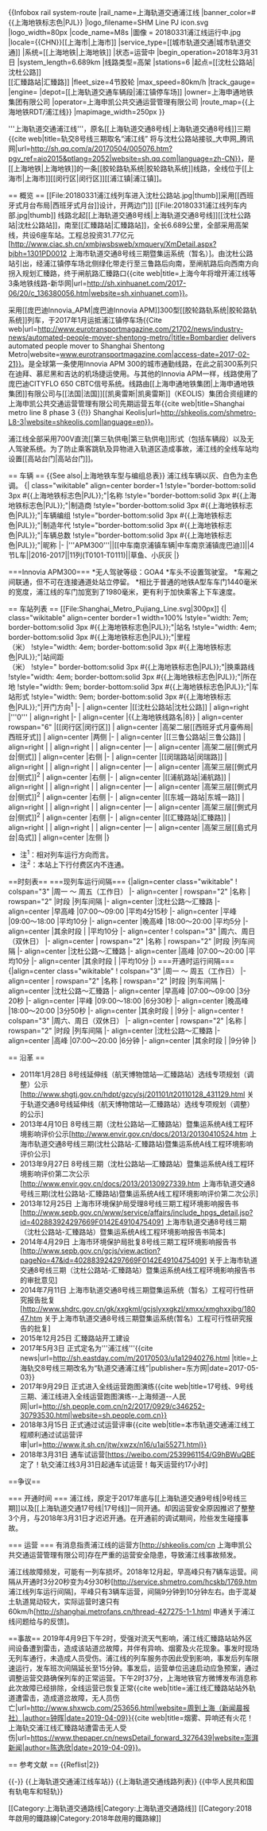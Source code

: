 {{Infobox rail system-route
|rail_name=上海轨道交通浦江线
|banner_color=#{{上海地铁标志色|PJL}}
|logo_filename=SHM Line PJ icon.svg
|logo_width=80px
|code_name=M8s
|圖像 = 20180331浦江线运行中.jpg
|locale={{CHN}}[[上海市|上海市]]
|service_type=[[城市轨道交通|城市轨道交通]]
|系统=[[上海地铁|上海地铁]]
|状态=运营中
|begin_operation=2018年3月31日
|system_length=6.689km
|线路类型=高架
|stations=6
|起点=[[沈杜公路站|沈杜公路]]<br />[[汇臻路站|汇臻路]]
|fleet_size=4节胶轮
|max_speed=80km/h
|track_gauge=
|engine=
|depot=[[上海轨道交通车辆段|浦江镇停车场]]
|owner=上海申通地铁集团有限公司
|operator=上海申凯公共交通运营管理有限公司
|route_map={{上海地铁RDT/浦江线}}
|mapimage_width=250px
}}

'''上海轨道交通浦江线'''，原名[[上海轨道交通8号线|上海轨道交通8号线]]三期<ref>{{cite web|title=轨交8号线三期取名“浦江线” 将与沈杜公路站接驳_大申网_腾讯网|url=http://sh.qq.com/a/20170504/005076.htm?pgv_ref=aio2015&ptlang=2052|website=sh.qq.com|language=zh-CN}}</ref>，是[[上海地铁|上海地铁]]的一条[[胶轮路轨系统|胶轮路轨系统]]线路，全线位于[[上海市|上海市]][[闵行区|闵行区]][[浦江镇|浦江镇]]。

== 概览 ==
[[File:20180331浦江线列车进入沈杜公路站.jpg|thumb]]采用[[西班牙式月台布局|西班牙式月台]]设计，开两边门]]
[[File:20180331浦江线列车内部.jpg|thumb]]
线路北起[[上海轨道交通8号线|上海轨道交通8号线]][[沈杜公路站|沈杜公路站]]，南至[[汇臻路站|汇臻路站]]，全长6.689公里，全部采用高架线，共设6座车站。工程总投资31.77亿元<ref>[http://www.ciac.sh.cn/xmbjwsbsweb/xmquery/XmDetail.aspx?bjbh=1301PD0012 上海市轨道交通8号线三期暨集运系统（暂名）]</ref>。由沈杜公路站引出，经浦江镇停车场北侧绿化带走行至三鲁路后向南，至闸航路后向西南方向拐入规划汇臻路，终于闸航路汇臻路口<ref>{{cite web|title=上海今年将增开浦江线等3条地铁线路-新华网|url=http://sh.xinhuanet.com/2017-06/20/c_136380056.htm|website=sh.xinhuanet.com}}</ref>。

采用[[庞巴迪Innovia_APM|庞巴迪Innovia APM]]300型[[胶轮路轨系统|胶轮路轨系统]]列车，于2017年1月运抵浦江镇停车场<ref>{{Cite web|url=http://www.eurotransportmagazine.com/21702/news/industry-news/automated-people-mover-shentong-metro/|title=Bombardier delivers automated people mover to Shanghai Shentong Metro|website=www.eurotransportmagazine.com|access-date=2017-02-21}}</ref>。是全球第一条使用Innovia APM 300的城市通勤线路，在此之前300系列只在迪拜、慕尼黑和吉达的机场捷运使用。与其他的Innovia APM一样，线路使用了庞巴迪CITYFLO 650 CBTC信号系统。线路由[[上海申通地铁集团|上海申通地铁集团]]有限公司与[[法国|法国]][[凯奥雷斯|凯奥雷斯]]（KEOLIS）集团合资组建的上海申凯公共交通运营管理有限公司先期运营五年<ref name="浦江"/><ref>{{cite web|title=Shanghai metro line 8 phase 3 {{!}} Shanghai Keolis|url=http://shkeolis.com/shmetro-L8-3|website=shkeolis.com|language=en}}</ref>。

浦江线全部采用700V直流[[第三轨供电|第三轨供电]]形式（包括车辆段）以及无人驾驶系统。为了防止乘客跳轨及异物进入轨道区造成事故，浦江线的全线车站均设置[[高站台门|高站台门]]。

== 车辆 ==
{{See also|上海地铁车型与编组总表}}
浦江线车辆以灰、白色为主色调。
{| class="wikitable" align=center border=1
!style="border-bottom:solid 3px #{{上海地铁标志色|PJL}};"|名称
!style="border-bottom:solid 3px #{{上海地铁标志色|PJL}};"|制造商
!style="border-bottom:solid 3px #{{上海地铁标志色|PJL}};"|车辆编组
!style="border-bottom:solid 3px #{{上海地铁标志色|PJL}};"|制造年代
!style="border-bottom:solid 3px #{{上海地铁标志色|PJL}};"|车辆总数
!style="border-bottom:solid 3px #{{上海地铁标志色|PJL}};"|昵称
|- 
|'''APM300'''||[[中车南京浦镇车辆|中车南京浦镇庞巴迪]]||4节L车||2016-2017||11列(T0101-T0111)||草鱼、小灰灰
|}

===Innovia APM300===
*无人驾驶等级：GOA4
*车头不设置驾驶室。
*车厢之间联通，但不可在连接通道处站立停留。
*相比于普通的地铁A型车车门1440毫米的宽度，浦江线的车门加宽到了1980毫米，更有利于加快乘客上下车速度。

== 车站列表 ==
[[File:Shanghai_Metro_Pujiang_Line.svg|300px]]
{| class="wikitable" align=center border=1 width=100%
!style="width: 7em; border-bottom:solid 3px #{{上海地铁标志色|PJL}};"|站名
!style="width: 4em; border-bottom:solid 3px #{{上海地铁标志色|PJL}};"|里程<br />（米）
!style="width: 4em; border-bottom:solid 3px #{{上海地铁标志色|PJL}};"|站间距<br />（米）
!style=" border-bottom:solid 3px #{{上海地铁标志色|PJL}};"|换乘路线
!style="width: 4em; border-bottom:solid 3px #{{上海地铁标志色|PJL}};"|所在地
!style="width: 9em; border-bottom:solid 3px #{{上海地铁标志色|PJL}};"|车站形式
!style="width: 9em; border-bottom:solid 3px #{{上海地铁标志色|PJL}};"|开门方向<sup>1</sup>
|-
| align=center |[[沈杜公路站|沈杜公路]]
| align=right |'''0'''
| align=right |-
| align=center |{{上海地铁线路名|8}}
| align=center rowspan="6" |[[闵行区|闵行区]]
| align=center |高架二层[[西班牙式月臺佈局|西班牙式]]
| align=center |两侧
|-
| align=center |[[三鲁公路站|三鲁公路]]
| align=right |
| align=right |
| align=center |—
| align=center |高架二层[[側式月台|侧式]]
| align=center |右侧
|-
| align=center |[[闵瑞路站|闵瑞路]]
| align=right |
| align=right |
| align=center |—
| align=center |高架三层[[側式月台|侧式]]<sup>2</sup>
| align=center |右侧
|-
| align=center |[[浦航路站|浦航路]]
| align=right |
| align=right |
| align=center |—
| align=center |高架三层[[側式月台|侧式]]<sup>2</sup>
| align=center |右侧
|-
| align=center |[[东城一路站|东城一路]]
| align=right |
| align=right |
| align=center |—
| align=center |高架三层[[側式月台|侧式]]<sup>2</sup>
| align=center |右侧
|-
| align=center |[[汇臻路站|汇臻路]]
| align=right |
| align=right |
| align=center |—
| align=center |高架三层[[島式月台|岛式]]
| align=center |左侧
|}
* 注<sup>1</sup>：相对列车运行方向而言。
* 注<sup>2</sup>：本站上下行付费区内不连通。

==时刻表==
===现列车运行间隔===
{|align=center class="wikitable"
! colspan="3" |周一 ～ 周五（工作日）
|- align=center
| rowspan="2" |名称
| rowspan="2" |时段
|列车间隔
|- align=center
|沈杜公路～汇臻路
|- align=center
|早高峰
|07:00～09:00
|平均4分15秒
|- align=center
|平峰
|09:00～18:00
|平均10分
|- align=center
|晚高峰
|18:00～20:00
|平均5分
|- align=center
|其余时段
|
|平均10分
|- align=center
! colspan="3" |周六、周日（双休日）
|- align=center
| rowspan="2" |名称
| rowspan="2" |时段
|列车间隔
|- align=center
|沈杜公路～汇臻路
|- align=center
|高峰
|07:00～20:00
|平均10分
|- align=center
|其余时段
|
|平均10分
|}
===开通时运行间隔===
{|align=center class="wikitable"
! colspan="3" |周一 ～ 周五（工作日）
|- align=center
| rowspan="2" |名称
| rowspan="2" |时段
|列车间隔
|- align=center
|沈杜公路～汇臻路
|- align=center
|早高峰
|07:00～09:00
|3分20秒
|- align=center
|平峰
|09:00～18:00
|6分30秒
|- align=center
|晚高峰
|18:00～20:00
|3分50秒
|- align=center
|其余时段
|
|9分
|- align=center
! colspan="3" |周六、周日（双休日）
|- align=center
| rowspan="2" |名称
| rowspan="2" |时段
|列车间隔
|- align=center
|沈杜公路～汇臻路
|- align=center
|高峰
|07:00～20:00
|6分钟
|- align=center
|其余时段
|
|9分钟
|}

== 沿革 ==
* 2011年1月28日 8号线延伸线（航天博物馆站—汇臻路站）选线专项规划（调整）公示<ref>[http://www.shgtj.gov.cn/hdpt/gzcy/sj/201101/t20110128_431129.html 关于轨道交通8号线延伸线（航天博物馆站—汇臻路站）选线专项规划（调整）的公示]</ref>
* 2013年4月10日 8号线三期（沈杜公路站—汇臻路站）暨集运系统A线工程环境影响评价公示<ref>[http://www.envir.gov.cn/docs/2013/20130410524.htm 上海市轨道交通8号线三期(沈杜公路站-汇臻路站)暨集运系统A线工程环境影响评价公示]</ref>
* 2013年9月27日 8号线三期（沈杜公路站—汇臻路站）暨集运系统A线工程环境影响评价第二次公示<ref>[http://www.envir.gov.cn/docs/2013/20130927339.htm 上海市轨道交通8号线三期(沈杜公路站-汇臻路站)暨集运系统A线工程环境影响评价第二次公示]</ref>
* 2013年12月25日 上海市环境保护局受理8号线三期工程环境影响报告书<ref>[http://www.sepb.gov.cn/www/service/affairs/include_hpgs_detail.jsp?id=402883924297669F0142E49104754091 上海市轨道交通8号线三期（沈杜公路站-汇臻路站）暨集运系统A线工程环境影响报告书简本]</ref>
* 2014年4月29日 上海市环境保护局批复8号线三期工程环境影响报告书<ref>[http://www.sepb.gov.cn/gcjs/view.action?pageNo=47&id=402883924297669F0142E49104754091 关于上海市轨道交通8号线三期（沈杜公路站-汇臻路站）暨集运系统A线工程环境影响报告书的审批意见]</ref>
* 2014年7月11日 上海市轨道交通8号线三期暨集运系统（暂名）工程可行性研究报告批复<ref>[http://www.shdrc.gov.cn/gk/xxgkml/gcjslyxxgkzl/xmxx/xmghxxjbg/18047.htm 关于上海市轨道交通8号线三期暨集运系统(暂名）工程可行性研究报告的批复]</ref>
* 2015年12月25日 汇臻路站开工建设
* 2017年5月3日 正式定名为'''浦江线'''<ref name="浦江">{{cite news|url=http://sh.eastday.com/m/20170503/u1a12940276.html |title=上海轨交8号线三期改名为“轨道交通浦江线”|publisher=东方网|date=2017-05-03}}</ref>
* 2017年9月29日 正式进入全线运营跑图演练<ref>{{cite web|title=17号线、9号线三期、浦江线进入全线运营跑图演练--上海频道--人民网|url=http://sh.people.com.cn/n2/2017/0929/c346252-30793530.html|website=sh.people.com.cn}}</ref>
* 2018年3月15日 正式通过试运营评审<ref>{{cite web|title=本市轨道交通浦江线工程顺利通过试运营评审|url=http://www.jt.sh.cn/jtw/xwzx/n16/u1ai55271.html}}</ref>
* 2018年3月31日 通车试运营<ref>[https://weibo.com/2539961154/G9hBWuQBE 定了！轨交浦江线3月31日起通车试运营！每天运营约17小时]</ref>

==争议==

=== 开通时间 ===
浦江线，原定于2017年底与[[上海轨道交通9号线|9号线三期]]以及[[上海轨道交通17号线|17号线]]一同开通。却因运营安全原因推迟了整整3个月，与2018年3月31日才迟迟开通。在开通前的调试期间，险些发生碰撞事故。

=== 运营 ===
有消息指责浦江线的运营方[http://shkeolis.com/cn 上海申凯公共交通运营管理有限公司]存在严重的运营安全隐患，导致浦江线事故频发。

浦江线故障频发，可能有一列车损坏。2018年12月起，早高峰只有7辆车运营。间隔从开通时3分20秒变为4分30秒<ref>[http://service.shmetro.com/hcskb/1769.htm 浦江线列车运行间隔]</ref>，平峰只有3辆车运营，间隔9分钟到10分钟左右。由于混凝土轨道晃动较大，实际运营时速只有60km/h<ref>[http://shanghai.metrofans.cn/thread-427275-1-1.html 申通关于浦江线问题给与的反馈]</ref>。

==事故==
2019年4月9日下午2时，受强对流天气影响，浦江线汇臻路站站外区间设备遭到雷击，造成该站道岔故障，并伴有异响、烟雾及火花现象。事发时现场无列车通行，未造成人员受伤。浦江线的列车服务亦因此受到影响，事发后列车限速运行，发车班次间隔延长至15分钟。事发后，运营单位迅速启动应急预案，通过调整运营交路确保列车的正常运营。下午2时37分，上海地铁官方微博发布消息称此次故障已经排除，全线运营已恢复正常<ref>{{cite web|title=浦江线汇臻路站站外轨道遭雷击，造成道岔故障，无人员伤亡|url=http://www.shxwcb.com/253656.html|website=周到上海（新闻晨报社）|author=钟晖|date=2019-04-09}}</ref><ref>{{cite web|title=烟雾、异响还有火花！上海轨交浦江线汇臻路站遭雷击无人受伤|url=https://www.thepaper.cn/newsDetail_forward_3276439|website=澎湃新闻|author=陈逸欣|date=2019-04-09}}</ref>。

== 参考文献 ==
{{Reflist|2}}

{{-}}
{{上海轨道交通浦江线车站}}
{{上海轨道交通线路列表}}
{{中华人民共和国有轨电车和轻轨}}

[[Category:上海轨道交通路线|Category:上海轨道交通路线]]
[[Category:2018年啟用的鐵路線|Category:2018年啟用的鐵路線]]